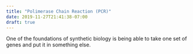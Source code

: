 ```yaml
---
title: "Polimerase Chain Reaction (PCR)"
date: 2019-11-27T21:41:38-07:00
draft: true
---
```


One of the foundations of synthetic biology is being able to take one set of genes and put it in something else. 
